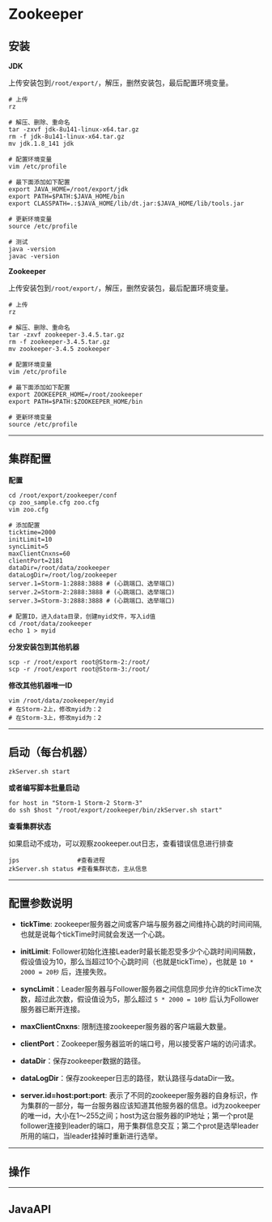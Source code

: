 # Zookeeper

## 安装

**JDK**

上传安装包到`/root/export/`，解压，删然安装包，最后配置环境变量。

```shell
# 上传
rz

# 解压、删除、重命名
tar -zxvf jdk-8u141-linux-x64.tar.gz
rm -f jdk-8u141-linux-x64.tar.gz
mv jdk.1.8_141 jdk

# 配置环境变量
vim /etc/profile

# 最下面添加如下配置
export JAVA_HOME=/root/export/jdk
export PATH=$PATH:$JAVA_HOME/bin
export CLASSPATH=.:$JAVA_HOME/lib/dt.jar:$JAVA_HOME/lib/tools.jar

# 更新环境变量
source /etc/profile

# 测试
java -version
javac -version
```

**Zookeeper**

上传安装包到`/root/export/`，解压，删然安装包，最后配置环境变量。

```shell
# 上传
rz

# 解压、删除、重命名
tar -zxvf zookeeper-3.4.5.tar.gz
rm -f zookeeper-3.4.5.tar.gz
mv zookeeper-3.4.5 zookeeper

# 配置环境变量
vim /etc/profile

# 最下面添加如下配置
export ZOOKEEPER_HOME=/root/zookeeper
export PATH=$PATH:$ZOOKEEPER_HOME/bin

# 更新环境变量
source /etc/profile
```

- - - - - - - - - - - - - - - - - - - - - - - - - - - - -

## 集群配置

**配置**

```shell
cd /root/export/zookeeper/conf
cp zoo_sample.cfg zoo.cfg
vim zoo.cfg

# 添加配置
ticktime=2000
initLimit=10
syncLimit=5
maxClientCnxns=60
clientPort=2181
dataDir=/root/data/zookeeper
dataLogDir=/root/log/zookeeper
server.1=Storm-1:2888:3888 # (心跳端口、选举端口)
server.2=Storm-2:2888:3888 # (心跳端口、选举端口)
server.3=Storm-3:2888:3888 # (心跳端口、选举端口)

# 配置ID，进入data目录，创建myid文件，写入id值
cd /root/data/zookeeper
echo 1 > myid
```

**分发安装包到其他机器**

```shell
scp -r /root/export root@Storm-2:/root/
scp -r /root/export root@Storm-3:/root/
```

**修改其他机器唯一ID**

```shell
vim /root/data/zookeeper/myid
# 在Storm-2上，修改myid为：2
# 在Storm-3上，修改myid为：2
```

- - - - - - - - - - - - - - - - - - - - - - - - - - - - -

## 启动（每台机器）

```shell
zkServer.sh start
```

**或者编写脚本批量启动**

```shell
for host in "Storm-1 Storm-2 Storm-3"
do ssh $host "/root/export/zookeeper/bin/zkServer.sh start"
```

**查看集群状态**

如果启动不成功，可以观察zookeeper.out日志，查看错误信息进行排查

```shell
jps                #查看进程
zkServer.sh status #查看集群状态，主从信息
```

- - - - - - - - - - - - - - - - - - - - - - - - - - - - -

## 配置参数说明

- __tickTime__: zookeeper服务器之间或客户端与服务器之间维持心跳的时间间隔,也就是说每个tickTime时间就会发送一个心跳。

- __initLimit__: Follower初始化连接Leader时最长能忍受多少个心跳时间间隔数，假设值设为10，那么当超过10个心跳时间（也就是tickTime），也就是 `10 * 2000 = 20秒` 后，连接失败。

- __syncLimit__：Leader服务器与Follower服务器之间信息同步允许的tickTime次数，超过此次数，假设值设为5，那么超过 `5 * 2000 = 10秒` 后认为Follower服务器已断开连接。

- __maxClientCnxns__: 限制连接zookeeper服务器的客户端最大数量。

- __clientPort__：Zookeeper服务器监听的端口号，用以接受客户端的访问请求。

- __dataDir__：保存zookeeper数据的路径。

- __dataLogDir__：保存zookeeper日志的路径，默认路径与dataDir一致。

- __server.id=host:port:port__: 表示了不同的zookeeper服务器的自身标识，作为集群的一部分，每一台服务器应该知道其他服务器的信息。id为zookeeper的唯一id，大小在1～255之间；host为这台服务器的IP地址；第一个prot是follower连接到leader的端口，用于集群信息交互；第二个prot是选举leader所用的端口，当leader挂掉时重新进行选举。

- - - - - - - - - - - - - - - - - - - - - - - - - - - - -

## 操作

- - - - - - - - - - - - - - - - - - - - - - - - - - - - -

## JavaAPI
